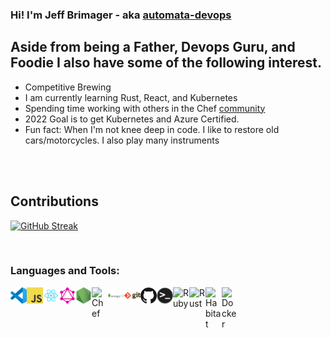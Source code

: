 ### Hi! I'm Jeff Brimager - aka [automata-devops][website]

## Aside from being a Father, Devops Guru, and Foodie I also have some of the following interest.

- Competitive Brewing
- I am currently learning Rust, React, and Kubernetes
- Spending time working with others in the Chef [community][chef-slack]
- 2022 Goal is to get Kubernetes and Azure Certified.
- Fun fact: When I'm not knee deep in code. I like to restore old cars/motorcycles. I also play many instruments

<br />
<br />

## Contributions

[![GitHub Streak](https://github-readme-streak-stats.herokuapp.com?user=sam1el&theme=github-dark-blue)](https://github.com/DenverCoder1/github-readme-streak-stats)

<br />

### Languages and Tools:

<img align="left" alt="Visual Studio Code" width="26px" src="https://raw.githubusercontent.com/github/explore/80688e429a7d4ef2fca1e82350fe8e3517d3494d/topics/visual-studio-code/visual-studio-code.png" />
<img align="left" alt="JavaScript" width="26px" src="https://raw.githubusercontent.com/github/explore/80688e429a7d4ef2fca1e82350fe8e3517d3494d/topics/javascript/javascript.png" />
<img align="left" alt="React" width="26px" src="https://raw.githubusercontent.com/github/explore/80688e429a7d4ef2fca1e82350fe8e3517d3494d/topics/react/react.png" />
<img align="left" alt="GraphQL" width="26px" src="https://raw.githubusercontent.com/github/explore/80688e429a7d4ef2fca1e82350fe8e3517d3494d/topics/graphql/graphql.png" />
<img align="left" alt="Node.js" width="26px" src="https://raw.githubusercontent.com/github/explore/80688e429a7d4ef2fca1e82350fe8e3517d3494d/topics/nodejs/nodejs.png" />
<img align="left" alt="Chef" width="26px" src="https://avatars.githubusercontent.com/u/29740?s=200&v=4" />
<img align="left" alt="MongoDB" width="26px" src="https://raw.githubusercontent.com/github/explore/80688e429a7d4ef2fca1e82350fe8e3517d3494d/topics/mongodb/mongodb.png" />
<img align="left" alt="Git" width="26px" src="https://raw.githubusercontent.com/github/explore/80688e429a7d4ef2fca1e82350fe8e3517d3494d/topics/git/git.png" />
<img align="left" alt="GitHub" width="26px" src="https://raw.githubusercontent.com/github/explore/78df643247d429f6cc873026c0622819ad797942/topics/github/github.png" />
<img align="left" alt="Terminal" width="26px" src="https://raw.githubusercontent.com/github/explore/80688e429a7d4ef2fca1e82350fe8e3517d3494d/topics/terminal/terminal.png" />
<img align="left" alt="Ruby" width="26px" src="https://avatars.githubusercontent.com/u/210414?s=200&v=4" />
<img align="left" alt="Rust" width="26px" src="https://avatars.githubusercontent.com/u/5430905?s=200&v=4" />
<img align="left" alt="Habitat" width="26px" src="https://avatars.githubusercontent.com/u/18171698?s=200&v=4" />
<img align="left" alt="Docker" width="26px" src="https://avatars.githubusercontent.com/u/5429470?s=200&v=4" />




<br />
<br />


[website]: https://automata-devops.io
[linkedin]: https://www.linkedin.com/in/jeff-brimager-14490139
[instagram]: https://www.instagram.com/sam1el/
[chef-slack]: https://chefcommunity.slack.com
